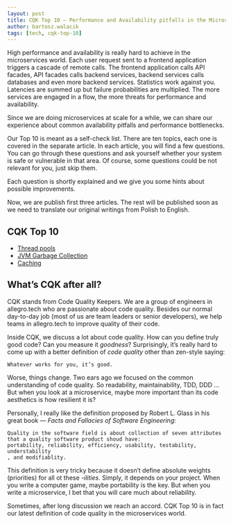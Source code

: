 ```yaml
---
layout: post
title: CQK Top 10 — Performance and Availability pitfalls in the Microservices Architecture
author: bartosz.walacik
tags: [tech, cqk-top-10]
---
```


High performance and availability is really hard to achieve
in the microservices world.
Each user request sent to a frontend application triggers a cascade
of remote calls.
The frontend application calls API facades, API facades calls backend services,
backend services calls databases and even more backend services.
Statistics work against you. Latencies are summed up but failure probabilities are multiplied.
The more services are engaged in a flow, the more threats for performance and availability.

Since we are doing microservices at scale for a while, we can share
our experience about common availability pitfalls and performance bottlenecks.

Our Top 10 is meant as a self-check list.
There are ten topics, each one is covered in the separate article. 
In each article, you will find a few questions. 
You can go through these questions and ask yourself whether your system is safe or vulnerable
in that area. Of course, some questions could be not relevant for you, just skip them.

Each question is shortly explained and we give you some hints about possible improvements.

Now, we are publish first three articles. The rest will be published soon as we need to
translate our original writings from Polish to English.

## CQK Top 10
 
 * [Thread pools](/2016/09/CQK-TOP-10-threadpools.html)
 * [JVM Garbage Collection](/2016/09/CQK-TOP-10-gc.html)
 * [Caching](/2016/09/CQK-TOP-10-cache.html)

## What’s CQK after all?

CQK stands from Code Quality Keepers.
We are a group of engineers in allegro.tech who are passionate about code quality.
Besides our normal day-to-day job (most of us are team leaders or senior developers),
we help teams in allegro.tech to improve quality of their code. 

Inside CQK, we discuss a lot about code quality. 
How can you define truly good code? Can you measure it *goodness*?
Surprisingly, it’s really hard to come up with a better definition 
of *code quality* other than zen-style saying:

    Whatever works for you, it’s good.
    
Worse, things change. Two ears ago we focused on 
the common understanding of code quality.
So readability, maintainability, TDD, DDD ...
But when you look at a microservice,
maybe more important than its code aesthetics is how resilient it is?  

Personally, I really like the definition proposed by Robert L. Glass
in his great book &mdash; *Facts and Fallacies of Software Engineering*:

    Quality in the software field is about collection of seven attributes
    that a quality software product shoud have:
    portability, reliability, efficiency, usability, testability, understability
    , and modifiablity.
    
This definition is very tricky because it doesn’t define absolute weights (priorities)
for all ot these *-ilities*. Simply, it depends on your project.
When you write a computer game, maybe portability is the key.
But when you write a microservice,
I bet that you will care much about reliability.

Sometimes, after long discussion we reach an accord.
CQK Top 10 is in fact our latest definition of code quality in the microservices world.    
